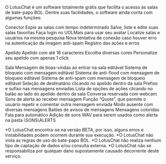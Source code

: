  O LotusChat é um software totalmente grátis que facilita o acesso às salas de bate-papo BOL. Dentre suas facilidades, o software ainda conta com algumas funções:

Conector
Espie as salas com tempo indeterminado
Salve, liste e edite suas salas favoritas
Faça login no UOLMais para usar seu avatar
Localize salas e usuários na mesma pesquisa
Nova tentativa de conexão caso houver erro na autenticação da imagem anti-spam
Registro das ações e erros

Apelido
Apelido com até 18 caracteres
Escolha diversas cores
Personalize seu apelido com apenas 1 click

Sala
Mensagem de boas-vindas ao entrar na sala editável
Sistema de bloqueio com mensagem editável
Sistema de anti-flood com mensagem de bloqueio editável
Sistema de anti-spam com mensagem de bloqueio editável
Seleção de destinatário clicando no apelido dentro da sala
Prefixo e sufixo nas mensagens enviadas
Lista de opções de ações clicando no balão ao lado do apelido dentro da sala
Conversa reservada com webcam
Sons de alerta ao receber mensagem
Função “Quote”, que permite o usuário repetir e comentar outra mensagem enviada
Modo ausente com diversas mensagens
Balões de avisos de mensagens
Mensagens coloridas
Fala para automático
Adição de sons WAV para serem usados como alerta na pasta \SONS\ALERTS

*O LotusChat encontra-se na versão BETA, por isso, alguns erros e instabilidades podem ocorrem durante sua execução.
*O LotusChat não viola as regras de uso do bate-papo BOL.
*O LotusChat não realiza nenhum tipo de captação de dados e/ou consulta externa.
*O LotusChat não se responsabiliza por qualquer dano supostamente causado decorrente deste serviço.

